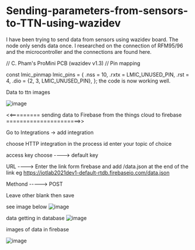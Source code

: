 # Sending-parameters-from-sensors-to-TTN-using-wazidev
I have been trying to send data from sensors using wazidev board. The node only sends data once.
I researched on the connection of RFM95/96  and the microcontroller and the connections are found here. 

// C. Pham's ProMini PCB (wazidev v1.3) 
// Pin mapping
 
const lmic_pinmap lmic_pins = {
  .nss = 10,
  .rxtx = LMIC_UNUSED_PIN,
  .rst = 4,
  .dio = {2, 3, LMIC_UNUSED_PIN},
};
the code is now working well. 

Data to ttn images

![image](https://user-images.githubusercontent.com/52659391/110303669-b3889380-800b-11eb-95ee-dc608041e29f.png)


<<========= sending data to Firebase from the things cloud to firebase ======================>>

Go to Integrations -> add integration

choose HTTP integration
in the process id enter your topic of choice

access key choose ----> default key 

URL ----> Enter the link form firebase and add /data.json at the end of the link eg https://iotlab2021dev1-default-rtdb.firebaseio.com/data.json

Methond -----> POST

Leave other blank then save

see image below 
![image](https://user-images.githubusercontent.com/52659391/110303523-8805a900-800b-11eb-981a-7d8eaa65cc19.png)


data getting in database
![image](https://user-images.githubusercontent.com/52659391/110300926-92727380-8008-11eb-9798-4d28842385c9.png)


images of data in firebase 

![image](https://user-images.githubusercontent.com/52659391/110300780-5b9c5d80-8008-11eb-8ea1-4e923fca2141.png)
 




